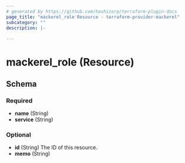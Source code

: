 ```yaml
---
# generated by https://github.com/hashicorp/terraform-plugin-docs
page_title: "mackerel_role Resource - terraform-provider-mackerel"
subcategory: ""
description: |-
  
---
```


# mackerel_role (Resource)





<!-- schema generated by tfplugindocs -->
## Schema

### Required

- **name** (String)
- **service** (String)

### Optional

- **id** (String) The ID of this resource.
- **memo** (String)



